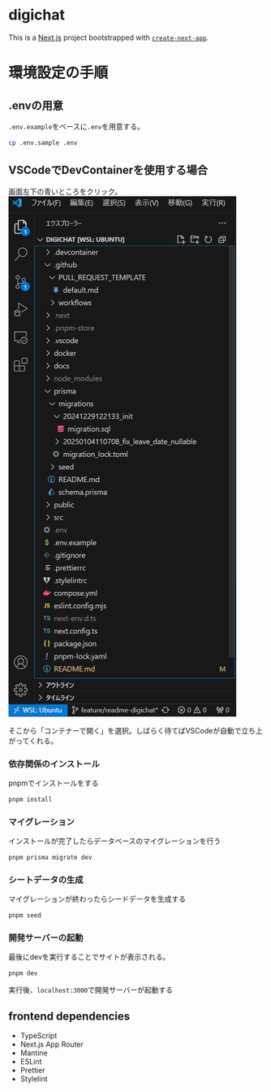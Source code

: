 # digichat

This is a [Next.js](https://nextjs.org) project bootstrapped with [`create-next-app`](https://nextjs.org/docs/app/api-reference/cli/create-next-app).

# 環境設定の手順

## .envの用意

`.env.example`をベースに`.env`を用意する。

```bash
cp .env.sample .env
```

## VSCodeでDevContainerを使用する場合

画面左下の青いところをクリック。
![](docs/images/readme-1.png)

そこから「コンテナーで開く」を選択。しばらく待てばVSCodeが自動で立ち上がってくれる。

### 依存関係のインストール

pnpmでインストールをする

```bash
pnpm install
```

### マイグレーション

インストールが完了したらデータベースのマイグレーションを行う

```bash
pnpm prisma migrate dev
```
### シートデータの生成

マイグレーションが終わったらシードデータを生成する

```bash
pnpm seed
```

### 開発サーバーの起動

最後にdevを実行することでサイトが表示される。

```bash
pnpm dev
```

実行後、`localhost:3000`で開発サーバーが起動する

## frontend dependencies

- TypeScript
- Next.js App Router
- Mantine
- ESLint
- Prettier
- Stylelint
